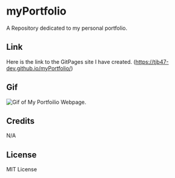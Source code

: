 # myPortfolio
A Repository dedicated to my personal portfolio.


##



## Link

Here is the link to the GitPages site I have created.
(https://tjb47-dev.github.io/myPortfolio/)

## Gif
![Gif of My Portfoilio Webpage.](https://github.com/tjb47-dev/myPortfolio/blob/main/custom_data/Portfolio-of-Thomas-Bailey.gif?raw=true)


## Credits

N/A

## License

MIT License
